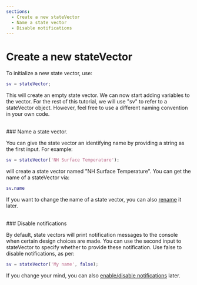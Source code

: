 ```yaml
---
sections:
  - Create a new stateVector
  - Name a state vector
  - Disable notifications
---
```

# Create a new stateVector

To initialize a new state vector, use:
```matlab
sv = stateVector;
```

This will create an empty state vector. We can now start adding variables to the vector. For the rest of this tutorial, we will use "sv" to refer to a stateVector object. However, feel free to use a different naming convention in your own code.

<br>
### Name a state vector.

You can give the state vector an identifying name by providing a string as the first input. For example:
```matlab
sv = stateVector('NH Surface Temperature');
```
will create a state vector named "NH Surface Temperature". You can get the name of a stateVector via:
```matlab
sv.name
```
If you want to change the name of a state vector, you can also [rename](rename#rename-a-state-vector) it later.

<br>
### Disable notifications

By default, state vectors will print notification messages to the console when certain design choices are made. You can use the second input to stateVector to specify whether to provide these notification. Use false to disable notifications, as per:
```matlab
sv = stateVector('My name', false);
```
If you change your mind, you can also [enable/disable notifications](notify-console) later.
